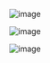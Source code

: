 ![image](https://github.com/Abrorbek-Ibaydullaev/Website/assets/148473615/37ecabb1-9b4c-4bbc-801a-c4398f9b4298)

![image](https://github.com/Abrorbek-Ibaydullaev/Website/assets/148473615/994e7834-bbf1-464d-95ca-088020a8d69e)

![image](https://github.com/Abrorbek-Ibaydullaev/Website/assets/148473615/575bbf8f-9af2-4952-8d91-f37ee907d9bc)

<!-- this is demo website






-->
